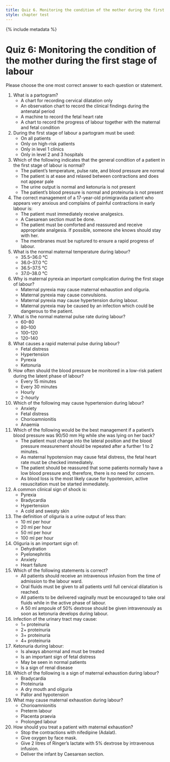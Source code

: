 ```yaml
---
title: Quiz 6. Monitoring the condition of the mother during the first stage of labour
style: chapter test
---
```


{% include metadata %}

# Quiz 6: Monitoring the condition of the mother during the first stage of labour

Please choose the one most correct answer to each question or statement.

1.	What is a partogram?
	-	A chart for recording cervical dilatation only
	-	An observation chart to record the clinical findings during the antenatal period
	-	A machine to record the fetal heart rate
	+	A chart to record the progress of labour together with the maternal and fetal condition
2.	During the first stage of labour a partogram must be used:
	+	On all patients
	-	Only on high-risk patients
	-	Only in level 1 clinics
	-	Only in level 2 and 3 hospitals
3.	Which of the following indicates that the general condition of a patient in the first stage of labour is normal?
	-	The patient’s temperature, pulse rate, and blood pressure are normal
	+	The patient is at ease and relaxed between contractions and does not appear pale
	-	The urine output is normal and ketonuria is not present
	-	The patient’s blood pressure is normal and proteinuria is not present
4.	The correct management of a 17-year-old primigravida patient who appears very anxious and complains of painful contractions in early labour is:
	-	The patient must immediately receive analgesics.
	-	A Caesarean section must be done.
	+	The patient must be comforted and reassured and receive appropriate analgesia. If possible, someone she knows should stay with her.
	-	The membranes must be ruptured to ensure a rapid progress of labour.
5.	What is the normal maternal temperature during labour?
	-	35.5–36.0 °C
	+	36.0–37.0 °C
	-	36.5–37.5 °C
	-	37.0–38.0 °C
6.	Why is maternal pyrexia an important complication during the first stage of labour?
	-	Maternal pyrexia may cause maternal exhaustion and oliguria.
	-	Maternal pyrexia may cause convulsions.
	-	Maternal pyrexia may cause hypertension during labour.
	+	Maternal pyrexia may be caused by an infection which could be dangerous to the patient.
7.	What is the normal maternal pulse rate during labour?
	-	60–80
	+	80–100
	-	100–120
	-	120–140
8.	What causes a rapid maternal pulse during labour?
	-	Fetal distress
	-	Hypertension
	+	Pyrexia
	-	Ketonuria
9.	How often should the blood pressure be monitored in a low-risk patient during the latent phase of labour?
	-	Every 15 minutes
	-	Every 30 minutes
	-	Hourly
	+	2-hourly
10.	Which of the following may cause hypertension during labour?
	+	Anxiety
	-	Fetal distress
	-	Chorioamnionitis
	-	Anaemia
11.	Which of the following would be the best management if a patient’s blood pressure was 90/50 mm Hg while she was lying on her back?
	+	The patient must change into the lateral position and the blood pressure measurement should be repeated after a further 1 to 2 minutes.
	-	As maternal hypotension may cause fetal distress, the fetal heart rate must be checked immediately.
	-	The patient should be reassured that some patients normally have a low blood pressure and, therefore, there is no need for concern.
	-	As blood loss is the most likely cause for hypotension, active resuscitation must be started immediately.
12.	A common clinical sign of shock is:
	-	Pyrexia
	-	Bradycardia
	-	Hypertension
	+	A cold and sweaty skin
13.	The definition of oliguria is a urine output of less than:
	-	10 ml per hour
	+	20 ml per hour
	-	50 ml per hour
	-	100 ml per hour
14.	Oliguria is an important sign of:
	+	Dehydration
	-	Pyelonephritis
	-	Anxiety
	-	Heart failure
15.	Which of the following statements is correct?
	-	All patients should receive an intravenous infusion from the time of admission to the labour ward.
	-	Oral fluids must be given to all patients until full cervical dilatation is reached.
	+	All patients to be delivered vaginally must be encouraged to take oral fluids while in the active phase of labour.
	-	A 50 ml ampoule of 50% dextrose should be given intravenously as soon as ketonuria develops during labour.
16.	Infection of the urinary tract may cause:
	+	1+ proteinuria
	-	2+ proteinuria
	-	3+ proteinuria
	-	4+ proteinuria
17.	Ketonuria during labour:
	-	Is always abnormal and must be treated
	-	Is an important sign of fetal distress
	+	May be seen in normal patients
	-	Is a sign of renal disease
18.	Which of the following is a sign of maternal exhaustion during labour?
	-	Bradycardia
	-	Proteinuria
	+	A dry mouth and oliguria
	-	Pallor and hypotension
19.	What may cause maternal exhaustion during labour?
	-	Chorioamnionitis
	-	Preterm labour
	-	Placenta praevia
	+	Prolonged labour
20.	How should you treat a patient with maternal exhaustion?
	-	Stop the contractions with nifedipine (Adalat).
	-	Give oxygen by face mask.
	+	Give 2 litres of Ringer’s lactate with 5% dextrose by intravenous infusion.
	-	Deliver the infant by Caesarean section.
